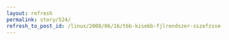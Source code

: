 ```yaml
---
layout: refresh
permalink: story/524/
refresh_to_post_id: /linux/2008/06/16/tbb-kisebb-fjlrendszer-sszefzsse-eggy-mhddfs
---
```

